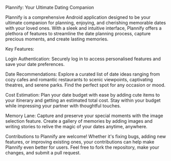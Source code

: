 Plannify: Your Ultimate Dating Companion

Plannify is a comprehensive Android application designed to be your ultimate companion for planning, enjoying, and cherishing memorable dates with your loved ones. With a sleek and intuitive interface, Plannify offers a plethora of features to streamline the date planning process, capture precious moments, and create lasting memories.

Key Features:

Login Authentication: Securely log in to access personalised features and save your date preferences.

Date Recommendations: Explore a curated list of date ideas ranging from cozy cafes and romantic restaurants to scenic viewpoints, captivating theatres, and serene parks. Find the perfect spot for any occasion or mood.

Cost Estimation: Plan your date budget with ease by adding cute items to your itinerary and getting an estimated total cost. Stay within your budget while impressing your partner with thoughtful touches.

Memory Lane: Capture and preserve your special moments with the image selection feature. Create a gallery of memories by adding images and writing stories to relive the magic of your dates anytime, anywhere.

Contributions to Plannify are welcome! Whether it's fixing bugs, adding new features, or improving existing ones, your contributions can help make Plannify even better for users. Feel free to fork the repository, make your changes, and submit a pull request.
